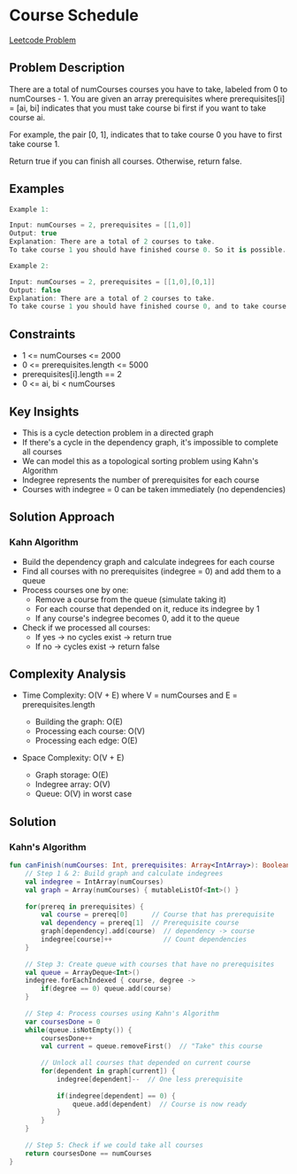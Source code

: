 # Course Schedule
[Leetcode Problem](https://leetcode.com/problems/course-schedule/description/)

## Problem Description
There are a total of numCourses courses you have to take, labeled from 0 to numCourses - 1. You are given an array prerequisites where prerequisites[i] = [ai, bi] indicates that you must take course bi first if you want to take course ai.

For example, the pair [0, 1], indicates that to take course 0 you have to first take course 1.

Return true if you can finish all courses. Otherwise, return false.

## Examples

```kotlin
Example 1:

Input: numCourses = 2, prerequisites = [[1,0]]
Output: true
Explanation: There are a total of 2 courses to take. 
To take course 1 you should have finished course 0. So it is possible.

Example 2:

Input: numCourses = 2, prerequisites = [[1,0],[0,1]]
Output: false
Explanation: There are a total of 2 courses to take. 
To take course 1 you should have finished course 0, and to take course 0 you should also have finished course 1. So it is impossible.

```

## Constraints
- 1 <= numCourses <= 2000
- 0 <= prerequisites.length <= 5000
- prerequisites[i].length == 2
- 0 <= ai, bi < numCourses

## Key Insights
- This is a cycle detection problem in a directed graph
- If there's a cycle in the dependency graph, it's impossible to complete all courses
- We can model this as a topological sorting problem using Kahn's Algorithm
- Indegree represents the number of prerequisites for each course
- Courses with indegree = 0 can be taken immediately (no dependencies)

## Solution Approach

### Kahn Algorithm
- Build the dependency graph and calculate indegrees for each course
- Find all courses with no prerequisites (indegree = 0) and add them to a queue
- Process courses one by one:
  - Remove a course from the queue (simulate taking it)
  - For each course that depended on it, reduce its indegree by 1
  - If any course's indegree becomes 0, add it to the queue
- Check if we processed all courses:
  - If yes → no cycles exist → return true
  - If no → cycles exist → return false

## Complexity Analysis
- Time Complexity: O(V + E) where V = numCourses and E = prerequisites.length
  - Building the graph: O(E)
  - Processing each course: O(V)
  - Processing each edge: O(E)

- Space Complexity: O(V + E)
  - Graph storage: O(E)
  - Indegree array: O(V)
  - Queue: O(V) in worst case

## Solution

### Kahn's Algorithm

```kotlin
fun canFinish(numCourses: Int, prerequisites: Array<IntArray>): Boolean {
    // Step 1 & 2: Build graph and calculate indegrees
    val indegree = IntArray(numCourses)
    val graph = Array(numCourses) { mutableListOf<Int>() }
    
    for(prereq in prerequisites) {
        val course = prereq[0]      // Course that has prerequisite
        val dependency = prereq[1]  // Prerequisite course
        graph[dependency].add(course)  // dependency -> course
        indegree[course]++             // Count dependencies
    }
   
    // Step 3: Create queue with courses that have no prerequisites
    val queue = ArrayDeque<Int>()
    indegree.forEachIndexed { course, degree ->
        if(degree == 0) queue.add(course)
    }
    
    // Step 4: Process courses using Kahn's Algorithm
    var coursesDone = 0
    while(queue.isNotEmpty()) {
        coursesDone++
        val current = queue.removeFirst()  // "Take" this course
        
        // Unlock all courses that depended on current course
        for(dependent in graph[current]) {
            indegree[dependent]--  // One less prerequisite
            
            if(indegree[dependent] == 0) {
                queue.add(dependent)  // Course is now ready
            }
        }
    }
    
    // Step 5: Check if we could take all courses
    return coursesDone == numCourses
}
```
